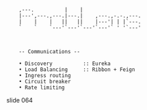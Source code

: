         
        ,---.          |    |
        |---',---.,---.|---.|    ,---.,-.-.,---.
        |    |    |   ||   ||    |---'| | |`---.
        `    `    `---'`---'`---'`---'` ' '`---'



        -- Communications --

        • Discovery          :: Eureka
        • Load Balancing     :: Ribbon + Feign
        • Ingress routing
        • Circuit breaker
        • Rate limiting

















































































slide 064
